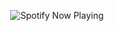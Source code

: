 <p align="center">
  <img src="https://spotify-github-profile.kittinanx.com/api/view?uid=shuntlike&cover_image=true&theme=default&show_offline=true&background_color=1a1a1a&interchange=true&bar_color=ffffff&bar_color_cover=false" alt="Spotify Now Playing" />
</p>
